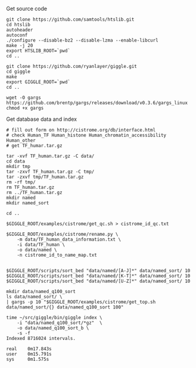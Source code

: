 Get source code

    git clone https://github.com/samtools/htslib.git
    cd htslib
    autoheader
    autoconf
    ./configure --disable-bz2 --disable-lzma --enable-libcurl
    make -j 20
    export HTSLIB_ROOT=`pwd`
    cd ..

    git clone https://github.com/ryanlayer/giggle.git
    cd giggle
    make
    export GIGGLE_ROOT=`pwd`
    cd ..

    wget -O gargs https://github.com/brentp/gargs/releases/download/v0.3.6/gargs_linux
    chmod +x gargs

Get database data and index

    # fill out form on http://cistrome.org/db/interface.html
    # check Human_TF Human_histone Human_chromatin_accessibility Human_other
    # get TF_humar.tar.gz

    tar -xvf TF_human.tar.gz -C data/
    cd data
    mkdir tmp
    tar -zxvf TF_human.tar.gz -C tmp/
    tar -zxvf tmp/TF_human.tar.gz
    rm -rf tmp/
    rm TF_human.tar.gz
    rm ../TF_human.tar.gz
    mkdir named
    mkdir named_sort

    cd ..

    $GIGGLE_ROOT/examples/cistrome/get_qc.sh > cistrome_id_qc.txt

    $GIGGLE_ROOT/examples/cistrome/rename.py \
        -m data/TF_human_data_information.txt \
        -i data/TF_human \
        -o data/named \
        -n cistrome_id_to_name_map.txt
        

    $GIGGLE_ROOT/scripts/sort_bed "data/named/[A-J]*" data/named_sort/ 10
    $GIGGLE_ROOT/scripts/sort_bed "data/named/[K-T]*" data/named_sort/ 10
    $GIGGLE_ROOT/scripts/sort_bed "data/named/[U-Z]*" data/named_sort/ 10

    mkdir data/named_q100_sort
    ls data/named_sort/ \
    | gargs -p 10 "$GIGGLE_ROOT/examples/cistrome/get_top.sh data/named_sort/{} data/named_q100_sort 100"

    time ~/src/giggle/bin/giggle index \
        -i "data/named_q100_sort/*gz"  \
        -o data/named_q100_sort_b \
        -s -f
    Indexed 8716024 intervals.

    real    0m17.843s
    user    0m15.791s
    sys     0m1.575s
